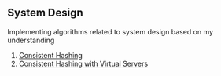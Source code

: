 ## System Design

Implementing algorithms related to system design based on my understanding

1. [Consistent Hashing](./consistent-hashing/main.cpp)
2. [Consistent Hashing with Virtual Servers](./consistent-hashing-virtual-servers/main.cpp)